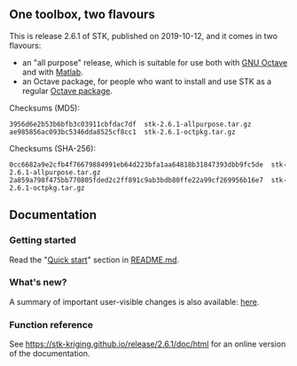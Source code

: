 ## One toolbox, two flavours

This is release 2.6.1 of STK, published on 2019-10-12, and it comes in two flavours:

 * an "all purpose" release, which is suitable for use both with [GNU Octave](http://www.gnu.org/software/octave/) and with [Matlab](www.mathworks.com/products/matlab/).
 * an Octave package, for people who want to install and use STK as a regular [Octave package](http://www.gnu.org/software/octave/doc/interpreter/Packages.html#Packages).

Checksums (MD5):
```
3956d6e2b53b6bfb3c03911cbfdac7df  stk-2.6.1-allpurpose.tar.gz
ae985856ac093bc5346dda8525cf8cc1  stk-2.6.1-octpkg.tar.gz
```

Checksums (SHA-256):
```
0cc6682a9e2cfb4f76679884991eb64d223bfa1aa64818b31847393dbb9fc5de  stk-2.6.1-allpurpose.tar.gz
2a859a798f475bb770805fded2c2ff891c9ab3bdb80ffe22a99cf269956b16e7  stk-2.6.1-octpkg.tar.gz
```

## Documentation

### Getting started

Read the "[Quick start](https://stk-kriging.github.io/release/2.6.1#quick-start)" section in [README.md](https://stk-kriging.github.io/release/2.6.1).

### What's new?

A summary of important user-visible changes is also available: [here](https://stk-kriging.github.io/release/2.6.1/NEWS).

### Function reference

See <https://stk-kriging.github.io/release/2.6.1/doc/html> for an online version of the documentation.
